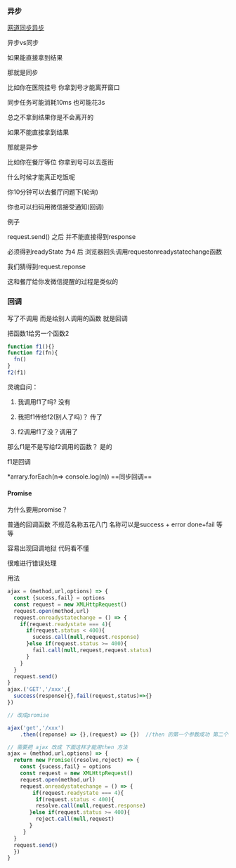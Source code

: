 ### 异步

[网道同步异步](https://wangdoc.com/javascript/async/general.html#%E5%90%8C%E6%AD%A5%E4%BB%BB%E5%8A%A1%E5%92%8C%E5%BC%82%E6%AD%A5%E4%BB%BB%E5%8A%A1)

异步vs同步

如果能直接拿到结果

那就是同步

比如你在医院挂号 你拿到号才能离开窗口 

同步任务可能消耗10ms 也可能花3s

总之不拿到结果你是不会离开的



如果不能直接拿到结果

那就是异步

比如你在餐厅等位 你拿到号可以去逛街

什么时候才能真正吃饭呢

你10分钟可以去餐厅问题下(轮询)

你也可以扫码用微信接受通知(回调)





例子

request.send() 之后 并不能直接得到response 

必须得到readyState 为4 后 浏览器回头调用requestonreadystatechange函数

我们猜得到request.reponse

这和餐厅给你发微信提醒的过程是类似的



### 回调

写了不调用 而是给别人调用的函数 就是回调

把函数1给另一个函数2

```javascript
function f1(){}
function f2(fn){
  fn()
}
f2(f1)
```

灵魂自问：

1. 我调用f1了吗? 没有

2. 我把f1传给f2(别人了吗)？ 传了

3. f2调用f1了没？调用了

那么f1是不是写给f2调用的函数？ 是的

f1是回调



*arrary.forEach(n=> console.log(n)) ==同步回调==



#### Promise

为什么要用promise？

普通的回调函数 不规范名称五花八门  名称可以是success + error done+fail 等等

容易出现回调地狱 代码看不懂

很难进行错误处理



用法

```javascript
ajax = (method,url,options) => {
  const {sucess,fail} = options
  const request = new XMLHttpRequest()
  request.open(method,url)
  request.onreadystatechange = () => {
    if(request.readystate === 4){
      if(request.status < 400){
        sucess.call(null,request.response)
      }else if(request.status >= 400){
        fail.call(null,request,request.status)
      }
    }
  }
  request.send()
}
ajax.('GET','/xxx',{
  success(response){},fail(request,status)=>{}
})

// 改成promise

ajax('get','/xxx')
    .then((reponse) => {},(request) => {})  //then 的第一个参数成功 第二个失败 都只接收一个参数

// 需要把 ajax 改成 下面这样才能用then 方法
ajax = (method,url,options) => {
  return new Promise((resolve,reject) => {
    const {sucess,fail} = options
  	const request = new XMLHttpRequest()
  	request.open(method,url)
  	request.onreadystatechange = () => {
    	if(request.readystate === 4){
     	 if(request.status < 400){
       	 resolve.call(null,request.response)
       }else if(request.status >= 400){
      	 reject.call(null,request)
       }
     }
  }
  request.send()
  }) 
}
```

